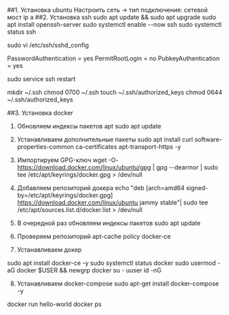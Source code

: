 ##1. Установка ubuntu
Настроить сеть -> тип подключения: сетевой мост
ip a
##2. Установка ssh
sudo apt update && sudo apt upgrade
sudo apt install openssh-server
sudo systemctl enable --now ssh
sudo systemctl status ssh

sudo vi /etc/ssh/sshd_config

PasswordAuthentication = yes
PermitRootLogin = no
PubkeyAuthentication = yes

sudo service ssh restart

mkdir ~/.ssh
chmod 0700 ~/.ssh
touch ~/.ssh/authorized_keys
chmod 0644 ~/.ssh/authorized_keys

##3. Установка docker
1. Обновляем индексы пакетов apt
sudo apt update

2. Устанавливаем дополнительные пакеты
sudo apt install curl software-properties-common ca-certificates apt-transport-https -y

3. Импортируем GPG-ключ
wget -O- https://download.docker.com/linux/ubuntu/gpg | gpg --dearmor | sudo tee /etc/apt/keyrings/docker.gpg > /dev/null

4. Добавляем репозиторий докера
echo "deb [arch=amd64 signed-by=/etc/apt/keyrings/docker.gpg] https://download.docker.com/linux/ubuntu jammy stable"| sudo tee /etc/apt/sources.list.d/docker.list > /dev/null
5. В очередной раз обновляем индексы пакетов
sudo apt update

6. Проверяем репозиторий
apt-cache policy docker-ce

7. Устанавливаем докер
 
sudo apt install docker-ce -y
sudo systemctl status docker
sudo usermod -aG docker $USER && newgrp docker
su - uuser
id -nG

8. Устанавливаем docker-compose
sudo apt-get install docker-compose -y

docker run hello-world
docker ps


